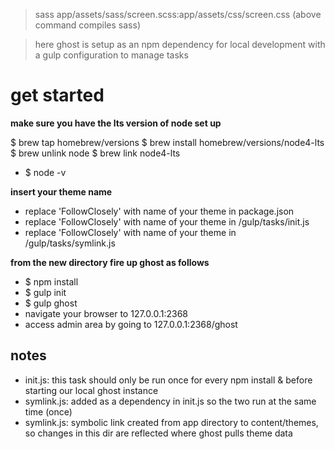 > sass app/assets/sass/screen.scss:app/assets/css/screen.css
(above command compiles sass)

>here ghost is setup as an npm dependency for local development with a gulp configuration to manage tasks

# get started

**make sure you have the lts version of node set up**

$ brew tap homebrew/versions
$ brew install homebrew/versions/node4-lts
$ brew unlink node
$ brew link node4-lts
- $ node -v

**insert your theme name**
- replace 'FollowClosely' with name of your theme in package.json
- replace 'FollowClosely' with name of your theme in /gulp/tasks/init.js
- replace 'FollowClosely' with name of your theme in /gulp/tasks/symlink.js

**from the new directory fire up ghost as follows**

- $ npm install
- $ gulp init
- $ gulp ghost
- navigate your browser to 127.0.0.1:2368
- access admin area by going to 127.0.0.1:2368/ghost


## notes

- init.js: this task should only be run once for every npm install & before starting our local ghost instance
- symlink.js: added as a dependency in init.js so the two run at the same time (once)
- symlink.js: symbolic link created from app directory to content/themes, so changes in this dir are reflected where ghost pulls theme data